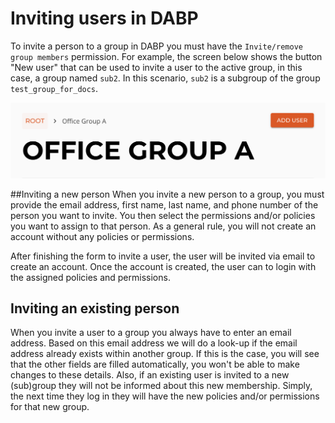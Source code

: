 # Inviting users in DABP
To invite a person to a group in DABP you must have the `Invite/remove group members` permission.
For example, the screen below shows the button "New user" that can be used to invite a user to the active group, in this case, a group named `sub2`. 
In this scenario, `sub2` is a subgroup of the group `test_group_for_docs`.

![new-user-button](../../img/new-user-button.png)


##Inviting a new person
When you invite a new person to a group, you must provide the email address, first name, last name, and phone number of the person you want to invite. 
You then select the permissions and/or policies you want to assign to that person. As a general rule, you will not create an account without any policies or permissions.

After finishing the form to invite a user, the user will be invited via email to create an account. Once the account is created, the user can to login with the assigned policies and permissions.

## Inviting an existing person
When you invite a user to a group you always have to enter an email address.
Based on this email address we will do a look-up if the email address already exists within another group.
If this is the case, you will see that the other fields are filled automatically, you won't be able to make changes to these details.
Also, if an existing user is invited to a new (sub)group they will not be informed about this new membership.
Simply, the next time they log in they will have the new policies and/or permissions for that new group.
